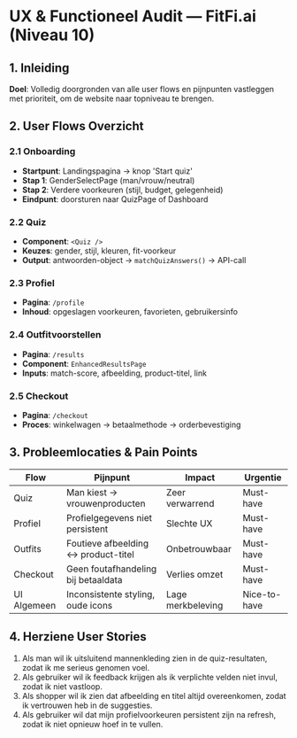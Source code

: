 # UX & Functioneel Audit — FitFi.ai (Niveau 10)

## 1. Inleiding
**Doel**: Volledig door­gronden van alle user flows en pijn­­punten vastleggen met prioriteit, om de website naar topniveau te brengen.

## 2. User Flows Overzicht
### 2.1 Onboarding
- **Startpunt**: Landingspagina → knop 'Start quiz'
- **Stap 1**: GenderSelectPage (man/vrouw/neutral)
- **Stap 2**: Verdere voorkeuren (stijl, budget, gelegenheid)
- **Eindpunt**: doorsturen naar QuizPage of Dashboard

### 2.2 Quiz
- **Component**: `<Quiz />`
- **Keuzes**: gender, stijl, kleuren, fit-voorkeur
- **Output**: antwoorden-object → `matchQuizAnswers()` → API-call

### 2.3 Profiel
- **Pagina**: `/profile`
- **Inhoud**: opgeslagen voorkeuren, favorieten, gebruikersinfo

### 2.4 Outfitvoorstellen
- **Pagina**: `/results`
- **Component**: `EnhancedResultsPage`
- **Inputs**: match-score, afbeelding, product-titel, link

### 2.5 Checkout
- **Pagina**: `/checkout`
- **Proces**: winkelwagen → betaalmethode → orderbevestiging

## 3. Probleemlocaties & Pain Points
| Flow        | Pijnpunt                            | Impact             | Urgentie   |
|-------------|-------------------------------------|--------------------|------------|
| Quiz        | Man kiest → vrouwenproducten        | Zeer verwarrend    | Must-have  |
| Profiel     | Profielgegevens niet persistent     | Slechte UX         | Must-have  |
| Outfits     | Foutieve afbeelding ↔ product-titel  | Onbetrouwbaar      | Must-have  |
| Checkout    | Geen foutafhandeling bij betaaldata | Verlies omzet      | Must-have  |
| UI Algemeen | Inconsistente styling, oude icons   | Lage merkbeleving  | Nice-to-have |

## 4. Herziene User Stories
1. Als man wil ik uitsluitend mannenkleding zien in de quiz-resultaten, zodat ik me serieus genomen voel.  
2. Als gebruiker wil ik feedback krijgen als ik verplichte velden niet invul, zodat ik niet vastloop.  
3. Als shopper wil ik zien dat afbeelding en titel altijd overeenkomen, zodat ik vertrouwen heb in de suggesties.  
4. Als gebruiker wil dat mijn profielvoorkeuren persistent zijn na refresh, zodat ik niet opnieuw hoef in te vullen.